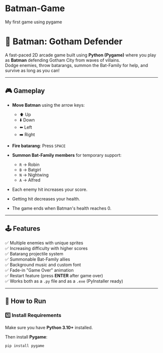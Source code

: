 # Batman-Game
My first game using pygame
# 🦇 Batman: Gotham Defender

A fast-paced 2D arcade game built using **Python (Pygame)** where you play as **Batman** defending Gotham City from waves of villains.  
Dodge enemies, throw batarangs, summon the Bat-Family for help, and survive as long as you can!

---

## 🎮 Gameplay

- **Move Batman** using the arrow keys:
  - ⬆️ Up  
  - ⬇️ Down  
  - ⬅️ Left  
  - ➡️ Right  

- **Fire batarang**: Press `SPACE`  
- **Summon Bat-Family members** for temporary support:
  - `R` → Robin  
  - `B` → Batgirl  
  - `N` → Nightwing  
  - `A` → Alfred  

- Each enemy hit increases your score.
- Getting hit decreases your health.
- The game ends when Batman's health reaches 0.

---

## 🕹️ Features

✅ Multiple enemies with unique sprites  
✅ Increasing difficulty with higher scores  
✅ Batarang projectile system  
✅ Summonable Bat-Family allies  
✅ Background music and custom font  
✅ Fade-in "Game Over" animation  
✅ Restart feature (press **ENTER** after game over)  
✅ Works both as a `.py` file and as a `.exe` (PyInstaller ready)

---

## 🧩 How to Run

### 1️⃣ Install Requirements

Make sure you have **Python 3.10+** installed.

Then install **Pygame**:
```bash
pip install pygame
